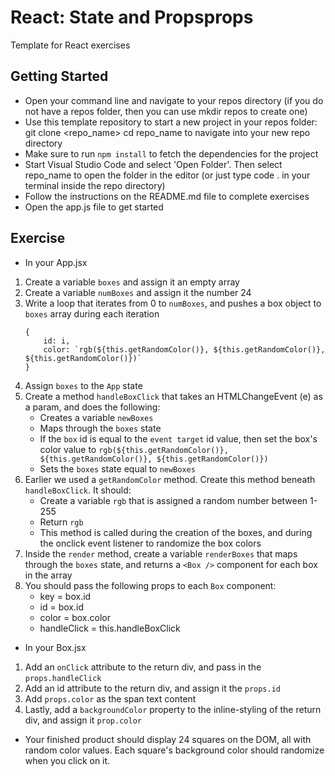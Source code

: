 # React: State and Propsprops

Template for React exercises

## Getting Started

- Open your command line and navigate to your repos directory (if you do not have a repos folder, then you can use mkdir repos to create one)
- Use this template repository to start a new project in your repos folder: git clone <repo_name>
  cd repo_name to navigate into your new repo directory
- Make sure to run `npm install` to fetch the dependencies for the project
- Start Visual Studio Code and select 'Open Folder'. Then select repo_name to open the folder in the editor (or just type code . in your terminal inside the repo directory)
- Follow the instructions on the README.md file to complete exercises
- Open the app.js file to get started

## Exercise

- In your App.jsx

1. Create a variable `boxes` and assign it an empty array
2. Create a variable `numBoxes` and assign it the number 24
3. Write a loop that iterates from 0 to `numBoxes`, and pushes a box object to `boxes` array during each iteration
   ```
   {
       id: i,
       color: `rgb(${this.getRandomColor()}, ${this.getRandomColor()}, ${this.getRandomColor()})`
   }
   ```
4. Assign `boxes` to the `App` state
5. Create a method `handleBoxClick` that takes an HTMLChangeEvent (e) as a param, and does the following:
   - Creates a variable `newBoxes`
   - Maps through the `boxes` state
   - If the `box` id is equal to the `event target` id value, then set the box's color value to `rgb(${this.getRandomColor()}, ${this.getRandomColor()}, ${this.getRandomColor()})`
   - Sets the `boxes` state equal to `newBoxes`
6. Earlier we used a `getRandomColor` method. Create this method beneath `handleBoxClick`. It should:
   - Create a variable `rgb` that is assigned a random number between 1-255
   - Return `rgb`
   - This method is called during the creation of the boxes, and during the onclick event listener to randomize the box colors
7. Inside the `render` method, create a variable `renderBoxes` that maps through the `boxes` state, and returns a `<Box />` component for each box in the array
8. You should pass the following props to each `Box` component:
   - key = box.id
   - id = box.id
   - color = box.color
   - handleClick = this.handleBoxClick

- In your Box.jsx

1. Add an `onClick` attribute to the return div, and pass in the `props.handleClick`
2. Add an id attribute to the return div, and assign it the `props.id`
3. Add `props.color` as the span text content
4. Lastly, add a `backgroundColor` property to the inline-styling of the return div, and assign it `prop.color`

- Your finished product should display 24 squares on the DOM, all with random color values. Each square's background color should randomize when you click on it.